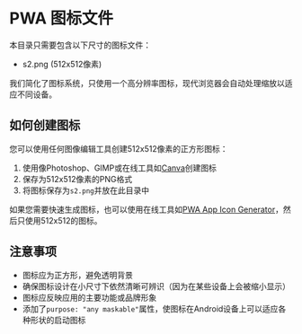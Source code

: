 # PWA 图标文件

本目录只需要包含以下尺寸的图标文件：

- s2.png (512x512像素)

我们简化了图标系统，只使用一个高分辨率图标，现代浏览器会自动处理缩放以适应不同设备。

## 如何创建图标

您可以使用任何图像编辑工具创建512x512像素的正方形图标：

1. 使用像Photoshop、GIMP或在线工具如[Canva](https://www.canva.com/)创建图标
2. 保存为512x512像素的PNG格式
3. 将图标保存为`s2.png`并放在此目录中

如果您需要快速生成图标，也可以使用在线工具如[PWA App Icon Generator](https://tools.crawlink.com/tools/pwa-icon-generator/)，然后只使用512x512的图标。

## 注意事项

- 图标应为正方形，避免透明背景
- 确保图标设计在小尺寸下依然清晰可辨识（因为在某些设备上会被缩小显示）
- 图标应反映应用的主要功能或品牌形象
- 添加了`purpose: "any maskable"`属性，使图标在Android设备上可以适应各种形状的启动图标 